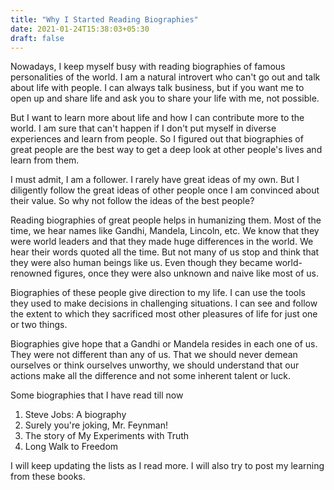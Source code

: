 ```yaml
---
title: "Why I Started Reading Biographies"
date: 2021-01-24T15:38:03+05:30
draft: false
---
```


Nowadays, I keep myself busy with reading biographies of famous personalities of the world. I am a natural introvert who can't go out and talk about life with people. I can always talk business, but if you want me to open up and share life and ask you to share your life with me, not possible.

But I want to learn more about life and how I can contribute more to the world. I am sure that can't happen if I don't put myself in diverse experiences and learn from people. So I figured out that biographies of great people are the best way to get a deep look at other people's lives and learn from them.

I must admit, I am a follower. I rarely have great ideas of my own. But I diligently follow the great ideas of other people once I am convinced about their value. So why not follow the ideas of the best people?

Reading biographies of great people helps in humanizing them. Most of the time, we hear names like Gandhi, Mandela, Lincoln, etc. We know that they were world leaders and that they made huge differences in the world. We hear their words quoted all the time. But not many of us stop and think that they were also human beings like us. Even though they became world-renowned figures, once they were also unknown and naive like most of us.

Biographies of these people give direction to my life. I can use the tools they used to make decisions in challenging situations. I can see and follow the extent to which they sacrificed most other pleasures of life for just one or two things.

Biographies give hope that a Gandhi or Mandela resides in each one of us. They were not different than any of us. That we should never demean ourselves or think ourselves unworthy, we should understand that our actions make all the difference and not some inherent talent or luck.

Some biographies that I have read till now
1. Steve Jobs: A biography
2. Surely you're joking, Mr. Feynman!
3. The story of My Experiments with Truth
4. Long Walk to Freedom

I will keep updating the lists as I read more.
I will also try to post my learning from these books.